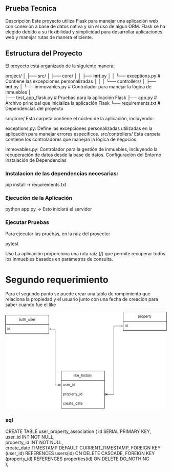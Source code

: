 ## Prueba Tecnica
Descripción
Este proyecto utiliza Flask para manejar una aplicación web con conexión a base de datos nativa y sin el uso de algun ORM. Flask se ha elegido debido a su flexibilidad y simplicidad para desarrollar aplicaciones web y manejar rutas de manera eficiente.

## Estructura del Proyecto
El proyecto está organizado de la siguiente manera:

project/
│
├── src/
│   ├── core/
│   │   ├── __init__.py
│   │   └── exceptions.py  # Contiene las excepciones personalizadas
│   │
│   └── controllers/
│       ├── __init__.py
│       └── immovables.py  # Controlador para manejar la lógica de inmuebles
│      
├── test_app_flask.py      # Pruebas para la aplicación Flask
├── app.py                 # Archivo principal que inicializa la aplicación Flask
└── requirements.txt       # Dependencias del proyecto


src/core/
Esta carpeta contiene el núcleo de la aplicación, incluyendo:

exceptions.py: Define las excepciones personalizadas utilizadas en la aplicación para manejar errores específicos.
src/controllers/
Esta carpeta contiene los controladores que manejan la lógica de negocios:

immovables.py: Controlador para la gestión de inmuebles, incluyendo la recuperación de datos desde la base de datos.
Configuración del Entorno
Instalación de Dependencias

### Instalacion de las dependencias necesarias:

pip install -r requirements.txt

### Ejecución de la Aplicación
python app.py -> Esto iniciará el servidor

### Ejecutar Pruebas

Para ejecutar las pruebas, en la raíz del proyecto:

pytest


Uso
La aplicación proporciona una ruta raíz (/) que permite recuperar todos los inmuebles basados en parámetros de consulta.

# Segundo requerimiento 
Para el segundo punto se puede crear una tabla de rompimiento que relaciona la propiedad y el usuario junto con una fecha de creaciòn para saber cuando fue el like

![modelo](relational_model.png)

### sql 
CREATE TABLE user_property_association (
    id SERIAL PRIMARY KEY,       
    user_id INT NOT NULL,        
    property_id INT NOT NULL,    
    create_date TIMESTAMP DEFAULT CURRENT_TIMESTAMP, 
    FOREIGN KEY (user_id) REFERENCES users(id) ON DELETE CASCADE, 
    FOREIGN KEY (property_id) REFERENCES properties(id) ON DELETE DO_NOTHING  
);